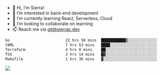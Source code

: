 - 👋 Hi, I’m Sierra!
- 👀 I’m interested in back-end development
- 🌱 I’m currently learning React, Serverless, Cloud
- 💞️ I’m looking to collaborate on learning
- 📫 Reach me via git@sierrac.dev

<!--START_SECTION:waka-->

```txt
Go                         22 hrs 50 mins  ███████████▒░░░░░░░░░░░░░   45.57 %
YAML                       7 hrs 53 mins   ████░░░░░░░░░░░░░░░░░░░░░   15.74 %
Terraform                  4 hrs 8 mins    ██░░░░░░░░░░░░░░░░░░░░░░░   08.25 %
TSX                        3 hrs 14 mins   █▓░░░░░░░░░░░░░░░░░░░░░░░   06.47 %
Makefile                   1 hrs 36 mins   ▓░░░░░░░░░░░░░░░░░░░░░░░░   03.21 %
```

<!--END_SECTION:waka-->


![](https://hit.yhype.me/github/profile?user_id=7351311)
